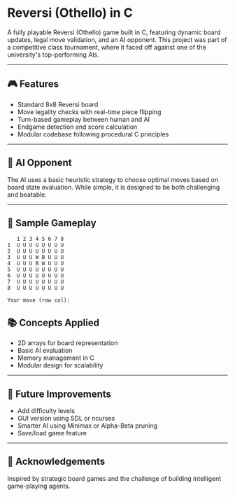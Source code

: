 # Reversi (Othello) in C

A fully playable Reversi (Othello) game built in C, featuring dynamic board updates, legal move validation, and an AI opponent. This project was part of a competitive class tournament, where it faced off against one of the university's top-performing AIs.

---

## 🎮 Features

- Standard 8x8 Reversi board
- Move legality checks with real-time piece flipping
- Turn-based gameplay between human and AI
- Endgame detection and score calculation
- Modular codebase following procedural C principles

---

## 🧠 AI Opponent

The AI uses a basic heuristic strategy to choose optimal moves based on board state evaluation. While simple, it is designed to be both challenging and beatable.

---

## 📸 Sample Gameplay

```
   1 2 3 4 5 6 7 8
1  U U U U U U U U
2  U U U U U U U U
3  U U U W B U U U
4  U U U B W U U U
5  U U U U U U U U
6  U U U U U U U U
7  U U U U U U U U
8  U U U U U U U U

Your move (row col):
```

## 📚 Concepts Applied

- 2D arrays for board representation
- Basic AI evaluation
- Memory management in C
- Modular design for scalability

--- 

## 🚀 Future Improvements

- Add difficulty levels
- GUI version using SDL or ncurses
- Smarter AI using Minimax or Alpha-Beta pruning
- Save/load game feature

---

## 🙌 Acknowledgements

Inspired by strategic board games and the challenge of building intelligent game-playing agents.
